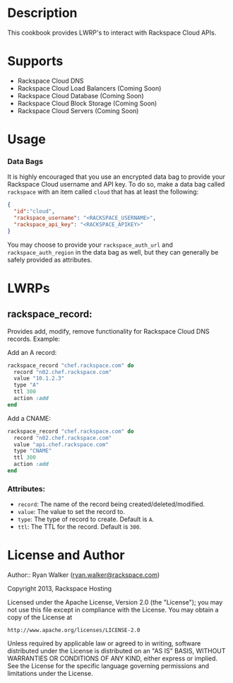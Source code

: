 Description
===========
This cookbook provides LWRP's to interact with Rackspace Cloud APIs.

Supports
========
* Rackspace Cloud DNS
* Rackspace Cloud Load Balancers (Coming Soon)
* Rackspace Cloud Database (Coming Soon)
* Rackspace Cloud Block Storage (Coming Soon)
* Rackspace Cloud Servers (Coming Soon)

Usage
=====
### Data Bags
It is highly encouraged that you use an encrypted data bag to provide your Rackspace Cloud username and API key. To do so, make a data bag called ```rackspace``` with an item called ```cloud``` that has at least the following:

```json
{
  "id":"cloud",
  "rackspace_username": "<RACKSPACE_USERNAME>",
  "rackspace_api_key": "<RACKSPACE_APIKEY>"
}
```

You may choose to provide your ```rackspace_auth_url``` and ```rackspace_auth_region``` in the data bag as well, but they can generally be safely provided as attributes.

LWRPs
=====
## rackspace_record:
Provides add, modify, remove functionality for Rackspace Cloud DNS records. Example:

Add an A record:

```ruby
rackspace_record "chef.rackspace.com" do
  record "n02.chef.rackspace.com"
  value "10.1.2.3"
  type "A"
  ttl 300
  action :add
end
```
Add a CNAME:

```ruby
rackspace_record "chef.rackspace.com" do
  record "n02.chef.rackspace.com"
  value "api.chef.rackspace.com"
  type "CNAME"
  ttl 300
  action :add
end
```
### Attributes:
* ```record```: The name of the record being created/deleted/modified.
* ```value```: The value to set the record to.
* ```type```: The type of record to create. Default is ```A```.
* ```ttl```: The TTL for the record. Default is ```300```.

License and Author
==================

Author:: Ryan Walker (<ryan.walker@rackspace.com>)

Copyright 2013, Rackspace Hosting 

Licensed under the Apache License, Version 2.0 (the "License");
you may not use this file except in compliance with the License.
You may obtain a copy of the License at

    http://www.apache.org/licenses/LICENSE-2.0

Unless required by applicable law or agreed to in writing, software
distributed under the License is distributed on an "AS IS" BASIS,
WITHOUT WARRANTIES OR CONDITIONS OF ANY KIND, either express or implied.
See the License for the specific language governing permissions and
limitations under the License.
